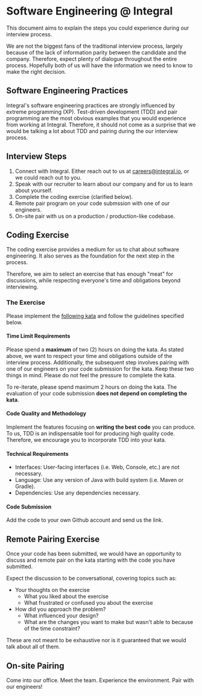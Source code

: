 # Software Engineering @ Integral

This document aims to explain the steps you could experience during our interview process.

We are not the biggest fans of the traditional interview process, largely because of the lack
of information parity between the candidate and the company.  Therefore, expect plenty of dialogue
throughout the entire process. Hopefully both of us will have the information we need to
know to make the right decision.

## Software Engineering Practices

Integral's software engineering practices are strongly influenced by extreme programming (XP).
Test-driven development (TDD) and pair programming are the most obvious examples that you would experience
from working at Integral.  Therefore, it should not come as a surprise that we would be
talking a lot about TDD and pairing during the our interview process.

## Interview Steps

1. Connect with Integral. Either reach out to us at careers@integral.io, or we could reach out to you.
1. Speak with our recruiter to learn about our company and for us to learn about yourself.
1. Complete the coding exercise (clarified below).
1. Remote pair program on your code submssion with one of our engineers.
1. On-site pair with us on a production / production-like codebase.

## Coding Exercise

The coding exercise provides a medium for us to chat about software engineering. It also serves as
the foundation for the next step in the process.

Therefore, we aim to select an exercise that has enough "meat" for discussions, while respecting
everyone's time and obligations beyond interviewing.

### The Exercise

Please implement the [following kata][interview kata] and follow the guidelines specified below.

#### Time Limit Requirements

Please spend a **maximum** of two (2) hours on doing the kata.  As stated above, we want to respect your
time and obligations outside of the interview process.  Additionally, the subsequent step involves pairing
with one of our engineers on your code submission for the kata.  Keep these two things in mind.  Please
do not feel the pressure to complete the kata.

To re-iterate, please spend maximum 2 hours on doing the kata.  The evaluation of your code submission
**does not depend on completing the kata**.

#### Code Quality and Methodology

Implement the features focusing on **writing the best code** you can produce.  To us, TDD is an indispensable
tool for producing high quality code.  Therefore, we encourage you to incorporate TDD into your kata.

#### Technical Requirements

- Interfaces: User-facing interfaces (i.e. Web, Console, etc.) are not necessary.
- Language: Use any version of Java with build system (i.e. Maven or Gradle).
- Dependencies: Use any dependencies necessary.

#### Code Submission

Add the code to your own Github account and send us the link.

## Remote Pairing Exercise

Once your code has been submitted, we would have an opportunity to discuss and remote pair
on the kata starting with the code you have submitted.

Expect the discussion to be conversational, covering topics such as:
- Your thoughts on the exercise
  - What you liked about the exercise
  - What frustrated or confused you about the exercise
- How did you approach the problem?
  - What influenced your design?
  - What are the changes you want to make but wasn't able to because of the time constraint?

These are not meant to be exhaustive nor is it guaranteed that we would talk about all of them.

## On-site Pairing

Come into our office. Meet the team. Experience the environment. Pair with our engineers!

[interview kata]: https://github.com/integral-io/katas/tree/master/social-networking
